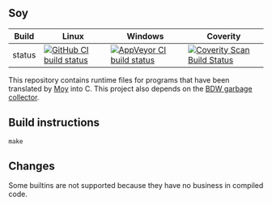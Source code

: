 Soy
---

Build|Linux|Windows|Coverity
---|---|---|---
status|[![GitHub CI build status](https://github.com/Wodan58/Soy/actions/workflows/c-cpp.yml/badge.svg)](https://github.com/Wodan58/Soy/actions/workflows/c-cpp.yml)|[![AppVeyor CI build status](https://ci.appveyor.com/api/projects/status/github/Wodan58/Soy?branch=master&svg=true)](https://ci.appveyor.com/project/Wodan58/Soy)|[![Coverity Scan Build Status](https://img.shields.io/coverity/scan/22425.svg)](https://scan.coverity.com/projects/wodan58-duplo)

This repository contains runtime files for programs that have been translated
by [Moy](https://github.com/Wodan58/Moy) into C. This project also depends on
the [BDW garbage collector](https://github.com/ivmai/bdwgc).

Build instructions
------------------

    make

Changes
-------

Some builtins are not supported because they have no business in compiled code.
